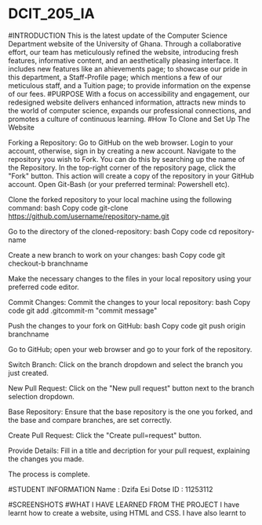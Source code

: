 # DCIT_205_IA
#INTRODUCTION
This is the latest update of the Computer Science Department website of the University of Ghana. Through a collaborative effort, our team has meticulously refined the website, introducing fresh features, informative content, and an aesthetically pleasing interface. It includes new features like an ahievements page; to showcase our pride in this department, a Staff-Profile page; which mentions a few of our meticulous staff, and a Tuition page; to provide information on the expense of our fees.
#PURPOSE
With a focus on accessibility and engagement, our redesigned website delivers enhanced information, attracts new minds to the world of computer science, expands our professional connections, and promotes a culture of continuous learning.
#How To Clone and Set Up The Website

Forking a Repository: 
Go to GitHub on the web browser.
Login to your account, otherwise, sign in by creating a new account.
Navigate to the repository you wish to Fork. You can do this by searching up the name of the Repository.
In the top-right corner of the repository page, click the "Fork" button. This action will create a copy of the repository in your GitHub account.
Open Git-Bash (or your preferred terminal: Powershell etc).

Clone the forked repository to your local machine using the following command:
bash Copy code git-clone https://github.com/username/repository-name.git

Go to the directory of the cloned-repository:
bash Copy code cd repository-name 

Create a new branch to work on your changes:
bash Copy code git checkout-b branchname

Make the necessary changes to the files in your local repository using your preferred code editor.

Commit Changes: Commit the changes to your local repository:
bash Copy code git add .gitcommit-m "commit message"
 
Push the changes to your fork on GitHub:
bash Copy code git push origin branchname

Go to GitHub; open your web browser and go to your fork of the repository.

Switch Branch: Click on the branch dropdown and select the branch you just created.

New Pull Request: Click on the "New pull request" button next to the branch selection dropdown.

Base Repository: Ensure that the base repository is the one you forked, and the base and compare branches, are set correctly.

Create Pull Request: Click the "Create pull=request" button.

Provide Details: Fill in a title and decription for your pull request, explaining the changes you made.

The process is complete. 

#STUDENT INFORMATION
Name : Dzifa Esi Dotse
ID : 11253112


#SCREENSHOTS
#WHAT I HAVE LEARNED FROM THE PROJECT
I have learnt how to create a website, using HTML and CSS.
I have also learnt to 








